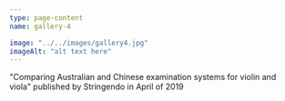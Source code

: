 ```yaml
---
type: page-content
name: gallery-4

image: "../../images/gallery4.jpg"
imageAlt: "alt text here"
---
```

"Comparing Australian and Chinese examination systems for violin and viola" published by Stringendo in April of 2019